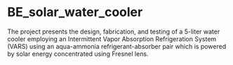 # BE_solar_water_cooler
The project presents the design, fabrication, and testing of a 5-liter water cooler employing an Intermittent Vapor Absorption Refrigeration System (VARS) using an aqua-ammonia refrigerant-absorber pair which is powered by solar energy concentrated using Fresnel lens. 
